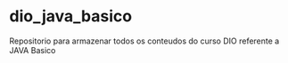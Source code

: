# dio_java_basico
Repositorio para armazenar todos os conteudos do curso DIO referente a JAVA  Basico
